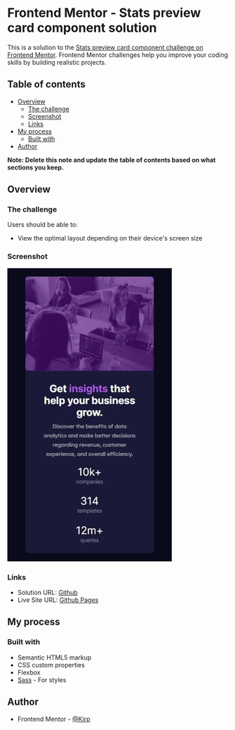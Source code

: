 # Frontend Mentor - Stats preview card component solution

This is a solution to the [Stats preview card component challenge on Frontend Mentor](https://www.frontendmentor.io/challenges/stats-preview-card-component-8JqbgoU62). Frontend Mentor challenges help you improve your coding skills by building realistic projects. 

## Table of contents

- [Overview](#overview)
  - [The challenge](#the-challenge)
  - [Screenshot](#screenshot)
  - [Links](#links)
- [My process](#my-process)
  - [Built with](#built-with)
- [Author](#author)

**Note: Delete this note and update the table of contents based on what sections you keep.**

## Overview

### The challenge

Users should be able to:

- View the optimal layout depending on their device's screen size

### Screenshot

![](./images/screenshot.jpeg)

### Links

- Solution URL: [Github](https://github.com/Kirp/stats-preview-card-component-solution)
- Live Site URL: [Github Pages](https://kirp.github.io/stats-preview-card-component-solution/)

## My process

### Built with

- Semantic HTML5 markup
- CSS custom properties
- Flexbox
- [Sass](https://sass-lang.com/) - For styles

## Author

- Frontend Mentor - [@Kirp](https://www.frontendmentor.io/profile/Kirp)

